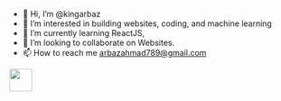 - 👋 Hi, I’m @kingarbaz
- 👀 I’m interested in building websites, coding, and machine learning
- 🌱 I’m currently learning ReactJS, 
- 💞️ I’m looking to collaborate on Websites.
- 📫 How to reach me arbazahmad789@gmail.com

<!---
kingarbaz/kingarbaz is a ✨ special ✨ repository because its `README.md` (this file) appears on your GitHub profile.
You can click the Preview link to take a look at your changes.
--->

<img src="https://media.giphy.com/media/vFKqnCdLPNOKc/giphy.gif" width="40" height="40" />

